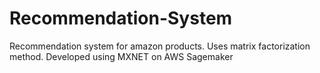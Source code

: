 # Recommendation-System
Recommendation system for amazon products.
Uses matrix factorization method.
Developed using MXNET on AWS Sagemaker
